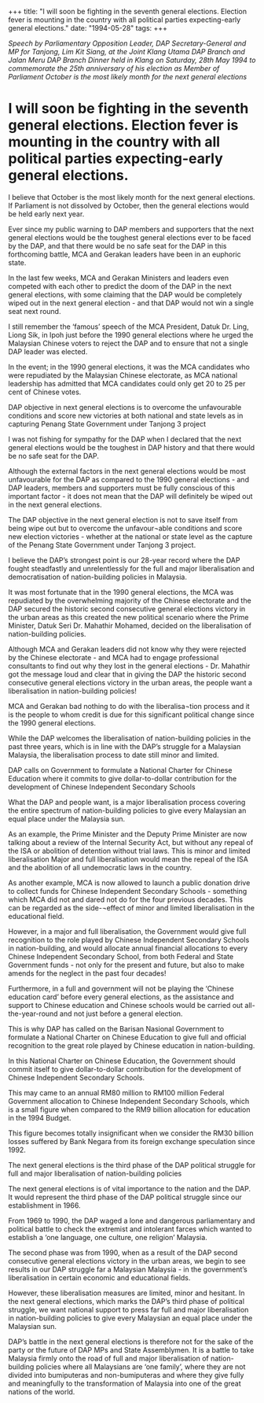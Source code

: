 +++ 
title: "I will soon be fighting in the seventh general elections. Election fever is mounting in the country with all political parties expecting-early general elections."
date: "1994-05-28"
tags:
+++

_Speech by Parliamentary Opposition Leader, DAP Secretary-General and MP for Tanjong, Lim Kit Siang, at the Joint Klang Utama DAP Branch and Jalan Meru DAP Branch Dinner held in Klang on Saturday, 28th May 1994 to commemorate the 25th anniversary of his election as Member of Parliament October is the most likely month for the next general elections_

# I will soon be fighting in the seventh general elections. Election fever is mounting in the country with all political parties expecting-early general elections.

I believe that October is the most likely month for the next general elections. If Parliament is not dissolved by October, then the general elections would be held early next year.</u>

Ever since my public warning to DAP members and supporters that the next general elections would be the toughest general elections ever to be faced by the DAP, and that there would be no safe seat for the DAP in this forthcoming battle, MCA and Gerakan leaders have been in an euphoric state.

In the last few weeks, MCA and Gerakan Ministers and leaders even competed with each other to predict the doom of the DAP in the next general elections, with some claiming that the DAP would be completely wiped out in the next general election - and that DAP would not win a single seat next round.

I still remember the ‘famous’ speech of the MCA President, Datuk Dr. Ling, Liong Sik, in Ipoh just before the 1990 general elections where he urged the Malaysian Chinese voters to reject the DAP and to ensure that not a single DAP leader was elected.

In the event; in the 1990 general elections, it was the MCA candidates who were repudiated by the Malaysian Chinese electorate, as MCA national leadership has admitted that MCA candidates could only get 20 to 25 per cent of Chinese votes.

DAP objective in next general elections is to overcome the unfavourable conditions and score new victories at both national and state levels as in capturing Penang State Government under Tanjong 3 project

I was not fishing for sympathy for the DAP when I declared that the next general elections would be the toughest in DAP history and that there would be no safe seat for the DAP.

Although the external factors in the next general elections would be most unfavourable for the DAP as compared to the 1990 general elections -	and DAP leaders, members and supporters must be fully conscious of this important factor - it does not mean that the DAP will definitely be wiped out in the next general elections.

The DAP objective in the next general election is not to save itself from being wipe out but to overcome the unfavour¬able conditions and score new election victories - whether at the national or state level as the capture of the Penang State Government under Tanjong 3 project.

I believe the DAP’s strongest point is our 28-year record where the DAP fought steadfastly and unrelentlessly for the full and major liberalisation and democratisation of nation-building policies in Malaysia.

It was most fortunate that in the 1990 general elections, the MCA was repudiated by the overwhelming majority of the Chinese electorate and the DAP secured the historic second consecutive general elections victory in the urban areas as this created the new political scenario where the Prime Minister, Datuk Seri Dr. Mahathir Mohamed, decided on the liberalisation of nation-building policies.

Although MCA and Gerakan leaders did not know why they were rejected by the Chinese electorate - and MCA had to engage professional consultants to find out why they lost in the general elections - Dr. Mahathir got the message loud and clear that in giving the DAP the historic second consecutive general elections victory in the urban areas, the people want a liberalisation in nation-building policies!

MCA and Gerakan bad nothing to do with the liberalisa¬tion process and it is the people to whom credit is due for this significant political change since the 1990 general elections.

While the DAP welcomes the liberalisation of nation-building policies in the past three years, which is in line with the DAP’s struggle for a Malaysian Malaysia, the liberalisation process to date still minor and limited.

DAP calls on Government to formulate a National Charter for Chinese Education where it commits to give dollar-to-dollar contribution for the development of Chinese Independent Secondary Schools

What the DAP and people want, is a major liberalisation process covering the entire spectrum of nation-building policies to give every Malaysian an equal place under the Malaysia sun.

As an example, the Prime Minister and the Deputy Prime Minister are now talking about a review of the Internal Security Act, but without any repeal of the ISA or abolition of detention without trial laws. This is minor and limited liberalisation Major and full liberalisation would mean the repeal of the ISA and the abolition of all undemocratic laws in the country.

As another example, MCA is now allowed to launch a public donation drive to collect funds for Chinese Independent Secondary Schools - something which MCA did not and dared not do for the four previous decades. This can be regarded as the side-¬effect of minor and limited liberalisation in the educational field.

However, in a major and full liberalisation, the Government would give full recognition to the role played by Chinese Independent Secondary Schools in nation-building, and would allocate annual financial allocations to every Chinese Independent Secondary School, from both Federal and State Government funds - not only for the present and future, but also to make amends for the neglect in the past four decades!

Furthermore, in a full and government will not be playing the ‘Chinese education card’ before every general elections, as the assistance and support to Chinese education and Chinese schools would be carried out all-the-year-round and not just before a general election.

This is why DAP has called on the Barisan Nasional Government to formulate a National Charter on Chinese Education to give full and official recognition to the great role played by Chinese education in nation-building.

In this National Charter on Chinese Education, the Government should commit itself to give dollar-to-dollar contribution for the development of Chinese Independent Secondary Schools.

This may came to an annual RM80 million to RM100 million Federal Government allocation to Chinese Independent Secondary Schools, which is a small figure when compared to the RM9 billion allocation for education in the 1994 Budget.

This figure becomes totally insignificant when we consider the RM30 billion losses suffered by Bank Negara from its foreign exchange speculation since 1992.

The next general elections is the third phase of the DAP political struggle for full and major liberalisation of nation-building policies

The next general elections is of vital importance to the nation and the DAP. It would represent the third phase of the DAP political struggle since our establishment in 1966.

From 1969 to 1990, the DAP waged a lone and dangerous parliamentary and political battle to check the extremist and intolerant farces which wanted to establish a ‘one language, one culture, one religion’ Malaysia.

The second phase was from 1990, when as a result of the DAP second consecutive general elections victory in the urban areas, we begin to see results in our DAP struggle far a Malaysian Malaysia - in the government’s liberalisation in certain economic and educational fields.

However, these liberalisation measures are limited, minor and hesitant. In the next general elections, which marks the DAP’s third phase of political struggle, we want national support to press far full and major liberalisation in nation-building policies to give every Malaysian an equal place under the Malaysian sun.

DAP’s battle in the next general elections is therefore not for the sake of the party or the future of DAP MPs and State Assemblymen. It is a battle to take Malaysia firmly onto the road of full and major liberalisation of nation-building policies	where all Malaysians are ‘one family’, where they are not divided into bumiputeras and non-bumiputeras and where they give fully and meaningfully to the transformation of Malaysia into one of the great nations of the world.
 
